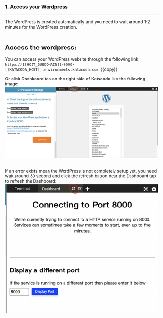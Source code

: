 
### 1. Access your Wordpress
---

 The WordPress is created automatically and you need to wait around 1-2 minutes for the WordPress creation.
<br></br>
## Access the wordpress:

 You can access your WordPress website through the following link:
`
https://[[HOST_SUBDOMAIN]]-8000-[[KATACODA_HOST]].environments.katacoda.com 
`{{copy}}

 Or click Dashboard tap on the right side of Katacoda like the following image:
![Image](./assets/DashboardTap.png)
<br></br>

 If an error exists mean the WordPress is not completely setup yet, you need wait around 30 second and click the refresh button near the Dashboard tap to refresh the Dashboard:
![Image](./assets/RefreshButton.png)
